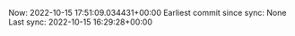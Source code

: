 Now: 2022-10-15 17:51:09.034431+00:00 Earliest commit since sync: None Last sync: 2022-10-15 16:29:28+00:00
